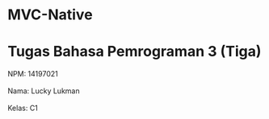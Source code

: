 # MVC-Native

# Tugas Bahasa Pemrograman 3 (Tiga)

NPM: 14197021
<br></br>
Nama: Lucky Lukman
<br></br>
Kelas: C1
